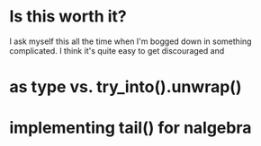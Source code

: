 # Is this worth it?

I ask myself this all the time when I'm bogged down in something complicated. I
think it's quite easy to get discouraged and 


# as type vs. try_into().unwrap()

# implementing tail() for nalgebra



